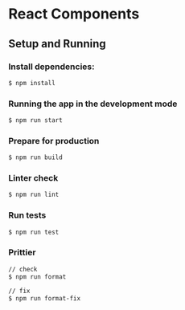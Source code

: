 # React Components

## Setup and Running

### Install dependencies:

```bash
$ npm install
```

### Running the app in the development mode

```bash
$ npm run start
```

### Prepare for production

```bash
$ npm run build
```

### Linter check

```bash
$ npm run lint
```

### Run tests

```bash
$ npm run test
```

### Prittier

```bash
// check
$ npm run format

// fix
$ npm run format-fix
```
